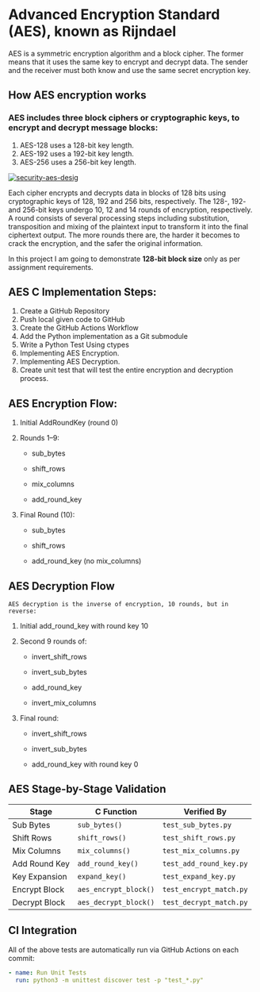 # Advanced Encryption Standard (AES), known as Rijndael
AES is a symmetric encryption algorithm and a block cipher. The former means that it uses the same key to encrypt and decrypt data. The sender and the receiver must both know and use the same secret encryption key.

## How AES encryption works
### AES includes three block ciphers or cryptographic keys, to encrypt and decrypt message blocks:

1. AES-128 uses a 128-bit key length.
2. AES-192 uses a 192-bit key length.
3. AES-256 uses a 256-bit key length.

[![security-aes-desig](https://iili.io/37c3Rg2.md.jpg)](https://freeimage.host/i/37c3Rg2)

Each cipher encrypts and decrypts data in blocks of 128 bits using cryptographic keys of 128, 192 and 256 bits, respectively. The 128-, 192- and 256-bit keys undergo 10, 12 and 14 rounds of encryption, respectively. A round consists of several processing steps including substitution, transposition and mixing of the plaintext input to transform it into the final ciphertext output. The more rounds there are, the harder it becomes to crack the encryption, and the safer the original information.

In this project I am going to demonstrate **128-bit block size** only as per assignment requirements.

## AES C Implementation Steps:
1) Create a GitHub Repository
2) Push local given code to GitHub
3) Create the GitHub Actions Workflow
4) Add the Python implementation as a Git submodule
5) Write a Python Test Using ctypes
6) Implementing AES Encryption.
7) Implementing AES Decryption.
8) Create unit test that will test the entire encryption and decryption process.

## AES Encryption Flow:

1) Initial AddRoundKey (round 0)

2) Rounds 1–9:

    - sub_bytes

    - shift_rows

    - mix_columns

    - add_round_key

3) Final Round (10):

    - sub_bytes

    - shift_rows

    - add_round_key (no mix_columns)

## AES Decryption Flow

    AES decryption is the inverse of encryption, 10 rounds, but in reverse:

1) Initial add_round_key with round key 10

2) Second 9 rounds of:

    - invert_shift_rows

    - invert_sub_bytes

    - add_round_key

    - invert_mix_columns

3) Final round:

    - invert_shift_rows

    - invert_sub_bytes

    - add_round_key with round key 0

## AES Stage-by-Stage Validation

| Stage            | C Function            | Verified By               |
|------------------|------------------------|--------------------------|
| Sub Bytes        | `sub_bytes()`          | `test_sub_bytes.py`      |
| Shift Rows       | `shift_rows()`         | `test_shift_rows.py`     |
| Mix Columns      | `mix_columns()`        | `test_mix_columns.py`    |
| Add Round Key    | `add_round_key()`      | `test_add_round_key.py`  |
| Key Expansion    | `expand_key()`         | `test_expand_key.py`     |
| Encrypt Block    | `aes_encrypt_block()`  | `test_encrypt_match.py`  |
| Decrypt Block    | `aes_decrypt_block()`  | `test_decrypt_match.py`  |

## CI Integration

All of the above tests are automatically run via GitHub Actions on each commit:

```yaml
- name: Run Unit Tests
  run: python3 -m unittest discover test -p "test_*.py"
